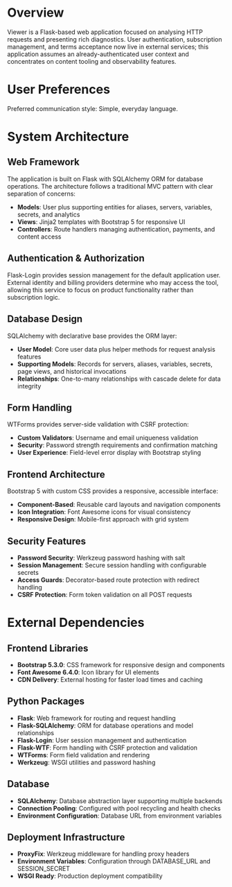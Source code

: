 # Overview

Viewer is a Flask-based web application focused on analysing HTTP requests and presenting rich diagnostics. User authentication, subscription management, and terms acceptance now live in external services; this application assumes an already-authenticated user context and concentrates on content tooling and observability features.

# User Preferences

Preferred communication style: Simple, everyday language.

# System Architecture

## Web Framework
The application is built on Flask with SQLAlchemy ORM for database operations. The architecture follows a traditional MVC pattern with clear separation of concerns:
- **Models**: User plus supporting entities for aliases, servers, variables, secrets, and analytics
- **Views**: Jinja2 templates with Bootstrap 5 for responsive UI
- **Controllers**: Route handlers managing authentication, payments, and content access

## Authentication & Authorization
Flask-Login provides session management for the default application user. External identity and billing providers determine who may access the tool, allowing this service to focus on product functionality rather than subscription logic.

## Database Design
SQLAlchemy with declarative base provides the ORM layer:
- **User Model**: Core user data plus helper methods for request analysis features
- **Supporting Models**: Records for servers, aliases, variables, secrets, page views, and historical invocations
- **Relationships**: One-to-many relationships with cascade delete for data integrity

## Form Handling
WTForms provides server-side validation with CSRF protection:
- **Custom Validators**: Username and email uniqueness validation
- **Security**: Password strength requirements and confirmation matching
- **User Experience**: Field-level error display with Bootstrap styling

## Frontend Architecture
Bootstrap 5 with custom CSS provides a responsive, accessible interface:
- **Component-Based**: Reusable card layouts and navigation components
- **Icon Integration**: Font Awesome icons for visual consistency
- **Responsive Design**: Mobile-first approach with grid system

## Security Features
- **Password Security**: Werkzeug password hashing with salt
- **Session Management**: Secure session handling with configurable secrets
- **Access Guards**: Decorator-based route protection with redirect handling
- **CSRF Protection**: Form token validation on all POST requests

# External Dependencies

## Frontend Libraries
- **Bootstrap 5.3.0**: CSS framework for responsive design and components
- **Font Awesome 6.4.0**: Icon library for UI elements
- **CDN Delivery**: External hosting for faster load times and caching

## Python Packages
- **Flask**: Web framework for routing and request handling
- **Flask-SQLAlchemy**: ORM for database operations and model relationships
- **Flask-Login**: User session management and authentication
- **Flask-WTF**: Form handling with CSRF protection and validation
- **WTForms**: Form field validation and rendering
- **Werkzeug**: WSGI utilities and password hashing

## Database
- **SQLAlchemy**: Database abstraction layer supporting multiple backends
- **Connection Pooling**: Configured with pool recycling and health checks
- **Environment Configuration**: Database URL from environment variables

## Deployment Infrastructure
- **ProxyFix**: Werkzeug middleware for handling proxy headers
- **Environment Variables**: Configuration through DATABASE_URL and SESSION_SECRET
- **WSGI Ready**: Production deployment compatibility